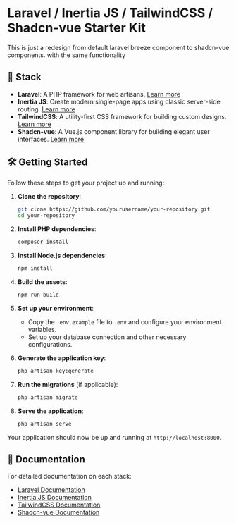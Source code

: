# Laravel / Inertia JS / TailwindCSS / Shadcn-vue Starter Kit

This is just a redesign from default laravel breeze component to shadcn-vue components. with the same functionality

## 🚀 Stack

- **Laravel**: A PHP framework for web artisans. [Learn more](https://laravel.com/)
- **Inertia JS**: Create modern single-page apps using classic server-side routing. [Learn more](https://inertiajs.com/)
- **TailwindCSS**: A utility-first CSS framework for building custom designs. [Learn more](https://tailwindcss.com/)
- **Shadcn-vue**: A Vue.js component library for building elegant user interfaces. [Learn more](https://www.shadcn-vue.com/)

## 🛠️ Getting Started

Follow these steps to get your project up and running:

1. **Clone the repository**:
    ```bash
    git clone https://github.com/yourusername/your-repository.git
    cd your-repository
    ```

2. **Install PHP dependencies**:
    ```bash
    composer install
    ```

3. **Install Node.js dependencies**:
    ```bash
    npm install
    ```

4. **Build the assets**:
    ```bash
    npm run build
    ```

5. **Set up your environment**:
    - Copy the `.env.example` file to `.env` and configure your environment variables.
    - Set up your database connection and other necessary configurations.

6. **Generate the application key**:
    ```bash
    php artisan key:generate
    ```

7. **Run the migrations** (if applicable):
    ```bash
    php artisan migrate
    ```

8. **Serve the application**:
    ```bash
    php artisan serve
    ```

Your application should now be up and running at `http://localhost:8000`.

## 📄 Documentation

For detailed documentation on each stack:

- [Laravel Documentation](https://laravel.com/docs)
- [Inertia JS Documentation](https://inertiajs.com/docs)
- [TailwindCSS Documentation](https://tailwindcss.com/docs)
- [Shadcn-vue Documentation](https://www.shadcn-vue.com/docs)